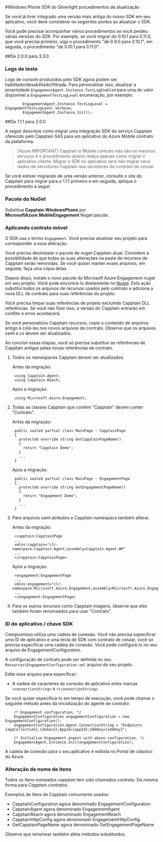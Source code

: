 <properties 
    pageTitle="Windows Phone SDK do Silverlight procedimentos de atualização" 
    description="Windows Phone SDK do Silverlight procedimentos de atualização para Azure contrato móvel"                  
    services="mobile-engagement" 
    documentationCenter="mobile" 
    authors="piyushjo" 
    manager="dwrede"
    editor="" />

<tags 
    ms.service="mobile-engagement" 
    ms.workload="mobile" 
    ms.tgt_pltfrm="mobile-windows-phone" 
    ms.devlang="na" 
    ms.topic="article" 
    ms.date="08/19/2016" 
    ms.author="piyushjo" />

#<a name="windows-phone-silverlight-sdk-upgrade-procedures"></a>Windows Phone SDK do Silverlight procedimentos de atualização

Se você já tiver integrado uma versão mais antiga do nosso SDK em seu aplicativo, você deve considerar os seguintes pontos ao atualizar o SDK.

Você pode precisar acompanhar vários procedimentos se você perdeu várias versões do SDK. Por exemplo, se você migrar do 0.10.1 para 0.11.0, que você precisa primeiro, siga o procedimento "de 0.9.0 para 0.10.1", em seguida, o procedimento "de 0.10.1 para 0.11.0".

##<a name="from-200-to-330"></a>De 2.0.0 para 3.3.0

### <a name="test-logs"></a>Logs de teste

Logs de console produzidos pelo SDK agora podem ser habilitado/desabilitado/filtrada. Para personalizar isso, atualizar a propriedade `EngagementAgent.Instance.TestLogEnabled` para uma do valor disponível a `EngagementTestLogLevel` enumeração, por exemplo:

            EngagementAgent.Instance.TestLogLevel = EngagementTestLogLevel.Verbose;
            EngagementAgent.Instance.Init();

##<a name="from-111-to-200"></a>De 1.1.1 para 2.0.0

A seguir descreve como migrar uma integração SDK do serviço Capptain oferecido pelo Capptain SAS para um aplicativo do Azure Mobile contrato da plataforma. 

> [Azure.IMPORTANT] Capptain e Mobile contrato não são os mesmos serviços e o procedimento abaixo realça apenas como migrar o aplicativo cliente. Migrar o SDK no aplicativo será não migrar seus dados de servidores Capptain aos servidores do contrato de celular

Se você estiver migrando de uma versão anterior, consulte o site do Capptain para migrar para o 1.1.1 primeiro e em seguida, aplique o procedimento a seguir

### <a name="nuget-package"></a>Pacote do NuGet

Substitua **Capptain.WindowsPhone** por **MicrosoftAzure.MobileEngagement** Nuget pacote.

### <a name="applying-mobile-engagement"></a>Aplicando contrato móvel

O SDK usa o termo `Engagement`. Você precisa atualizar seu projeto para corresponder a essa alteração.

Você precisa desinstalar o pacote de nuget Capptain atual. Considere a possibilidade de que todas as suas alterações na pasta de recursos de Capptain serão removidas. Se você quiser manter esses arquivos, em seguida, faça uma cópia delas.

Depois disso, instale o novo pacote do Microsoft Azure Engagement nuget em seu projeto. Você pode encontrá-lo diretamente no [Nuget](http://www.nuget.org/packages/MicrosoftAzure.MobileEngagement). Esta ação substitui todos os arquivos de recursos usados pelo contrato e adiciona a nova DLL de contrato para suas referências do projeto.

Você precisa limpar suas referências de projeto excluindo Capptain DLL referências. Se você não fizer isso, a versão do Capptain entrarão em conflito e erros acontecerá.

Se você personalizou Capptain recursos, copie o conteúdo de arquivos antigo e colá-las nos novos arquivos de contrato. Observe que os arquivos xaml e cs devem ser atualizados.

Ao concluir essas etapas, você só precisa substituir as referências de Capptain antigas pelas novas referências de contrato.

1. Todos os namespaces Capptain devem ser atualizados.

    Antes da migração:
    
        using Capptain.Agent;
        using Capptain.Reach;
    
    Após a migração:
    
        using Microsoft.Azure.Engagement;

2. Todas as classes Capptain que contêm "Capptain" devem conter "Contrato".

    Antes da migração:
    
        public sealed partial class MainPage : CapptainPage
        {
          protected override string GetCapptainPageName()
          {
            return "Capptain Demo";
          }
          ...
        }
    
    Após a migração:
    
        public sealed partial class MainPage : EngagementPage
        {
          protected override string GetEngagementPageName()
          {
            return "Engagement Demo";
          }
          ...
        }

3. Para arquivos xaml atributos e Capptain namespace também alterar.

    Antes da migração:
    
        <capptain:CapptainPage
        ...
        xmlns:capptain="clr-namespace:Capptain.Agent;assembly=Capptain.Agent.WP"
        ...
        </capptain:CapptainPage>
    
    Após a migração:
    
        <engagement:EngagementPage
        ...
        xmlns:engagement="clr-namespace:Microsoft.Azure.Engagement;assembly=Microsoft.Azure.Engagement.EngagementAgent.WP"
        ...
        </engagement:EngagementPage>

4. Para os outros recursos como Capptain imagens, observe que eles também foram renomeados para usar "Contrato".

### <a name="application-id--sdk-key"></a>ID do aplicativo / chave SDK

Compromisso utiliza uma cadeia de conexão. Você não precisa especificar uma ID de aplicativo e uma tecla de SDK com contrato de celular, você só precisa especificar uma cadeia de conexão. Você pode configurá-lo no seu arquivo de EngagementConfiguration.

A configuração de contrato pode ser definida no seu `Resources\EngagementConfiguration.xml` arquivo do seu projeto.

Edite esse arquivo para especificar:

-   A cadeia de caracteres de conexão de aplicativo entre marcas `<connectionString>` e `<\connectionString>`.

Se você quiser especificá-lo em tempo de execução, você pode chamar o seguinte método antes da inicialização do agente de contrato:

        /* Engagement configuration. */
        EngagementConfiguration engagementConfiguration = new EngagementConfiguration();
        engagementConfiguration.Agent.ConnectionString = "Endpoint={appCollection}.{domain};AppId={appId};SdkKey={sdkKey}";
        
        /* Initialize Engagement angent with above configuration. */
        EngagementAgent.Instance.Init(engagementConfiguration);

A cadeia de conexão para o seu aplicativo é exibida no Portal de clássico do Azure.

### <a name="items-name-change"></a>Alteração de nome de itens

Todos os itens nomeados *capptain* tem sido chamados *contrato*. Da mesma forma para *Capptain* *contratos*.

Exemplos de itens de Capptain comumente usados:

-   CapptainConfiguration agora denominado EngagementConfiguration
-   CapptainAgent agora denominado EngagementAgent
-   CapptainReach agora denominado EngagementReach
-   CapptainHttpConfig agora denominado EngagementHttpConfig
-   GetCapptainPageName agora denominado GetEngagementPageName

Observe que renomear também afeta métodos substituídos.



 
